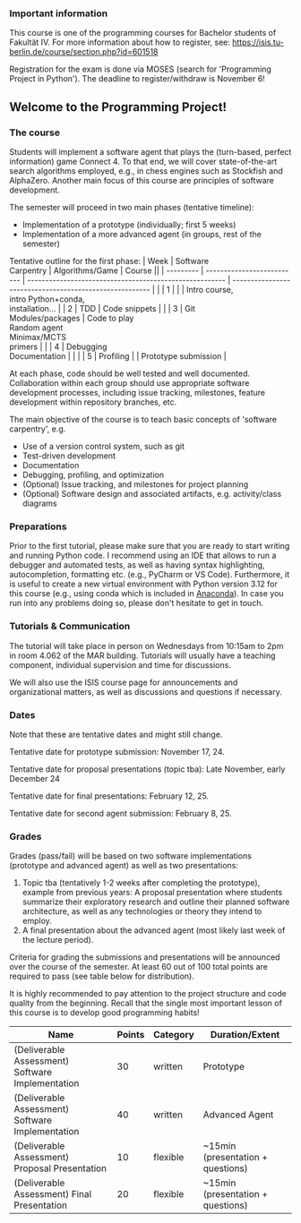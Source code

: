 ### Important information 

This course is one of the programming courses for Bachelor students of Fakultät IV. For more information about how to register, see: https://isis.tu-berlin.de/course/section.php?id=601518

Registration for the exam is done via MOSES (search for 'Programming Project in Python'). The deadline to register/withdraw is November 6!


## Welcome to the Programming Project!

### The course

Students will implement a software agent that plays the (turn-based, perfect information) game Connect 4. To that end, we will cover state-of-the-art search algorithms employed, e.g., in chess engines such as Stockfish and AlphaZero. Another main focus of this course are principles of software development.

The semester will proceed in two main phases (tentative timeline):
- Implementation of a prototype (individually; first 5 weeks)
- Implementation of a more advanced agent (in groups, rest of the semester) 

Tentative outline for the first phase:
| Week      | Software<br>Carpentry      | Algorithms/Game                                         | Course                                                  ||
| --------- | -------------------------- | ------------------------------------------------------- | ------------------------------------------------------- | |
| 1         |                            |                                                         | Intro course,<br> intro Python+conda, <br>installation…                 |
| 2         | TDD                        | Code snippets                                           |                                                         | 
| 3         | Git<br>Modules/packages    | Code to play<br>Random agent<br>Minimax/MCTS<br>primers |                                                         | 
| 4         | Debugging<br>Documentation |                                                         |                                                         | 
| 5         | Profiling                  |                                                         | Prototype submission                                    | 


At each phase, code should be well tested and well documented. Collaboration within each group should use appropriate software development processes, including issue tracking, milestones, feature development within repository branches, etc.

The main objective of the course is to teach basic concepts of 'software carpentry', e.g.

* Use of a version control system, such as git
* Test-driven development
* Documentation
* Debugging, profiling, and optimization
* (Optional) Issue tracking, and milestones for project planning
* (Optional) Software design and associated artifacts, e.g. activity/class diagrams



### Preparations

Prior to the first tutorial, please make sure that you are ready to start writing and running Python code. I recommend using an IDE that allows to run a debugger and automated tests, as well as having syntax highlighting, autocompletion, formatting etc. (e.g., PyCharm or VS Code). Furthermore, it is useful to create a new virtual environment with Python version 3.12 for this course (e.g., using conda which is included in [Anaconda](https://www.anaconda.com/products/individual)). In case you run into any problems doing so, please don't hesitate to get in touch. 


### Tutorials & Communication

The tutorial will take place in person on Wednesdays from 10:15am to 2pm in room 4.062 of the MAR building. Tutorials will usually have a teaching component, individual supervision and time for discussions. 

We will also use the ISIS course page for announcements and organizational matters, as well as discussions and questions if necessary.


### Dates

Note that these are tentative dates and might still change.

Tentative date for prototype submission: November 17, 24.

Tentative date for proposal presentations (topic tba): Late November, early December 24

Tentative date for final presentations: February 12, 25.

Tentative date for second agent submission: February 8, 25.


### Grades

Grades (pass/fail) will be based on two software implementations (prototype and advanced agent) as well as two presentations:

1. Topic tba (tentatively 1-2 weeks after completing the prototype), example from previous years: A proposal presentation where students summarize their exploratory research and outline their planned software architecture, as well as any technologies or theory they intend to employ. 
2. A final presentation about the advanced agent (most likely last week of the lecture period).

Criteria for grading the submissions and presentations will be announced over the course of the semester. At least 60 out of 100 total points are required to pass (see table below for distribution).

It is highly recommended to pay attention to the project structure and code quality from the beginning. Recall that the single most important lesson of this course is to develop good programming habits!

| Name | Points | Category | Duration/Extent  |
|---|---|---|---|
| (Deliverable Assessment) Software Implementation  | 30  |  written |  Prototype | 
| (Deliverable Assessment) Software Implementation  | 40  |  written |  Advanced Agent | 
| (Deliverable Assessment) Proposal Presentation  | 10  |  flexible |  ~15min (presentation + questions) | 
| (Deliverable Assessment) Final Presentation  | 20  |  flexible |  ~15min (presentation + questions) | 



